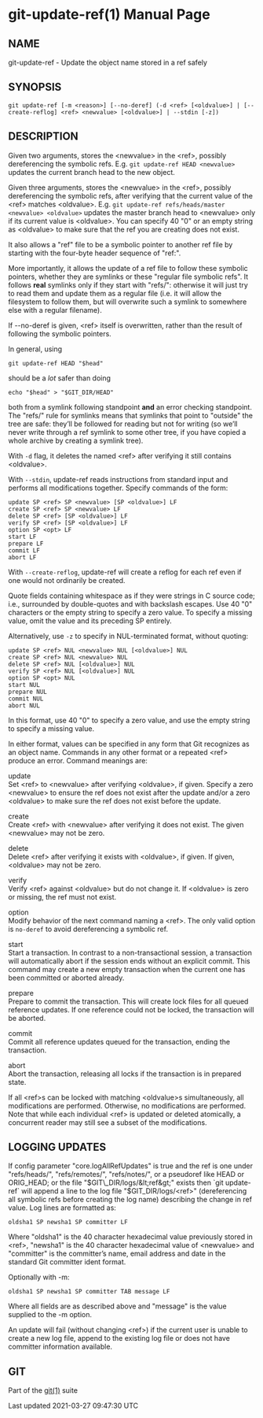# git-update-ref(1) Manual Page

## NAME

git-update-ref - Update the object name stored in a ref safely

## SYNOPSIS

    git update-ref [-m <reason>] [--no-deref] (-d <ref> [<oldvalue>] | [--create-reflog] <ref> <newvalue> [<oldvalue>] | --stdin [-z])

## DESCRIPTION

Given two arguments, stores the &lt;newvalue&gt; in the &lt;ref&gt;, possibly dereferencing the symbolic refs. E.g. `git update-ref HEAD <newvalue>` updates the current branch head to the new object.

Given three arguments, stores the &lt;newvalue&gt; in the &lt;ref&gt;, possibly dereferencing the symbolic refs, after verifying that the current value of the &lt;ref&gt; matches &lt;oldvalue&gt;. E.g. `git update-ref refs/heads/master <newvalue> <oldvalue>` updates the master branch head to &lt;newvalue&gt; only if its current value is &lt;oldvalue&gt;. You can specify 40 "0" or an empty string as &lt;oldvalue&gt; to make sure that the ref you are creating does not exist.

It also allows a "ref" file to be a symbolic pointer to another ref file by starting with the four-byte header sequence of "ref:".

More importantly, it allows the update of a ref file to follow these symbolic pointers, whether they are symlinks or these "regular file symbolic refs". It follows **real** symlinks only if they start with "refs/": otherwise it will just try to read them and update them as a regular file (i.e. it will allow the filesystem to follow them, but will overwrite such a symlink to somewhere else with a regular filename).

If --no-deref is given, &lt;ref&gt; itself is overwritten, rather than the result of following the symbolic pointers.

In general, using

    git update-ref HEAD "$head"

should be a _lot_ safer than doing

    echo "$head" > "$GIT_DIR/HEAD"

both from a symlink following standpoint **and** an error checking standpoint. The "refs/" rule for symlinks means that symlinks that point to "outside" the tree are safe: they’ll be followed for reading but not for writing (so we’ll never write through a ref symlink to some other tree, if you have copied a whole archive by creating a symlink tree).

With `-d` flag, it deletes the named &lt;ref&gt; after verifying it still contains &lt;oldvalue&gt;.

With `--stdin`, update-ref reads instructions from standard input and performs all modifications together. Specify commands of the form:

    update SP <ref> SP <newvalue> [SP <oldvalue>] LF
    create SP <ref> SP <newvalue> LF
    delete SP <ref> [SP <oldvalue>] LF
    verify SP <ref> [SP <oldvalue>] LF
    option SP <opt> LF
    start LF
    prepare LF
    commit LF
    abort LF

With `--create-reflog`, update-ref will create a reflog for each ref even if one would not ordinarily be created.

Quote fields containing whitespace as if they were strings in C source code; i.e., surrounded by double-quotes and with backslash escapes. Use 40 "0" characters or the empty string to specify a zero value. To specify a missing value, omit the value and its preceding SP entirely.

Alternatively, use `-z` to specify in NUL-terminated format, without quoting:

    update SP <ref> NUL <newvalue> NUL [<oldvalue>] NUL
    create SP <ref> NUL <newvalue> NUL
    delete SP <ref> NUL [<oldvalue>] NUL
    verify SP <ref> NUL [<oldvalue>] NUL
    option SP <opt> NUL
    start NUL
    prepare NUL
    commit NUL
    abort NUL

In this format, use 40 "0" to specify a zero value, and use the empty string to specify a missing value.

In either format, values can be specified in any form that Git recognizes as an object name. Commands in any other format or a repeated &lt;ref&gt; produce an error. Command meanings are:

update  
Set &lt;ref&gt; to &lt;newvalue&gt; after verifying &lt;oldvalue&gt;, if given. Specify a zero &lt;newvalue&gt; to ensure the ref does not exist after the update and/or a zero &lt;oldvalue&gt; to make sure the ref does not exist before the update.

create  
Create &lt;ref&gt; with &lt;newvalue&gt; after verifying it does not exist. The given &lt;newvalue&gt; may not be zero.

delete  
Delete &lt;ref&gt; after verifying it exists with &lt;oldvalue&gt;, if given. If given, &lt;oldvalue&gt; may not be zero.

verify  
Verify &lt;ref&gt; against &lt;oldvalue&gt; but do not change it. If &lt;oldvalue&gt; is zero or missing, the ref must not exist.

option  
Modify behavior of the next command naming a &lt;ref&gt;. The only valid option is `no-deref` to avoid dereferencing a symbolic ref.

start  
Start a transaction. In contrast to a non-transactional session, a transaction will automatically abort if the session ends without an explicit commit. This command may create a new empty transaction when the current one has been committed or aborted already.

prepare  
Prepare to commit the transaction. This will create lock files for all queued reference updates. If one reference could not be locked, the transaction will be aborted.

commit  
Commit all reference updates queued for the transaction, ending the transaction.

abort  
Abort the transaction, releasing all locks if the transaction is in prepared state.

If all &lt;ref&gt;s can be locked with matching &lt;oldvalue&gt;s simultaneously, all modifications are performed. Otherwise, no modifications are performed. Note that while each individual &lt;ref&gt; is updated or deleted atomically, a concurrent reader may still see a subset of the modifications.

## LOGGING UPDATES

If config parameter "core.logAllRefUpdates" is true and the ref is one under "refs/heads/", "refs/remotes/", "refs/notes/", or a pseudoref like HEAD or ORIG_HEAD; or the file "$GIT\_DIR/logs/&lt;ref&gt;" exists then `git update-ref` will append a line to the log file "$GIT_DIR/logs/&lt;ref&gt;" (dereferencing all symbolic refs before creating the log name) describing the change in ref value. Log lines are formatted as:

    oldsha1 SP newsha1 SP committer LF

Where "oldsha1" is the 40 character hexadecimal value previously stored in &lt;ref&gt;, "newsha1" is the 40 character hexadecimal value of &lt;newvalue&gt; and "committer" is the committer’s name, email address and date in the standard Git committer ident format.

Optionally with -m:

    oldsha1 SP newsha1 SP committer TAB message LF

Where all fields are as described above and "message" is the value supplied to the -m option.

An update will fail (without changing &lt;ref&gt;) if the current user is unable to create a new log file, append to the existing log file or does not have committer information available.

## GIT

Part of the [git(1)](git.html) suite

Last updated 2021-03-27 09:47:30 UTC

